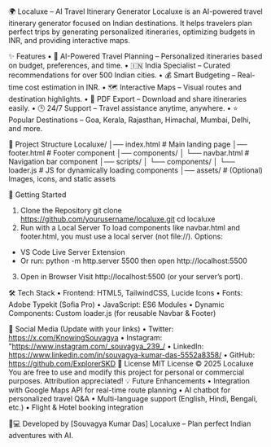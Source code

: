 🌍 Localuxe – AI Travel Itinerary Generator
Localuxe is an AI-powered travel itinerary generator focused on Indian destinations. It helps travelers plan perfect trips by generating personalized itineraries, optimizing budgets in INR, and providing interactive maps.

✨ Features
•	🎯 AI-Powered Travel Planning – Personalized itineraries based on budget, preferences, and time.
•	🇮🇳 India Specialist – Curated recommendations for over 500 Indian cities.
•	💰 Smart Budgeting – Real-time cost estimation in INR.
•	🗺 Interactive Maps – Visual routes and destination highlights.
•	📄 PDF Export – Download and share itineraries easily.
•	🕒 24/7 Support – Travel assistance anytime, anywhere.
•	⭐ Popular Destinations – Goa, Kerala, Rajasthan, Himachal, Mumbai, Delhi, and more.

📂 Project Structure
Localuxe/
│── index.html           # Main landing page
│── footer.html          # Footer component
│── components/
│    └── navbar.html     # Navigation bar component
│── scripts/
│    └── components/
│         └── loader.js  # JS for dynamically loading components
│── assets/              # (Optional) Images, icons, and static assets

🚀 Getting Started
1. Clone the Repository
git clone https://github.com/yourusername/localuxe.git
cd localuxe
2. Run with a Local Server
To load components like navbar.html and footer.html, you must use a local server (not file://).
Options:
- VS Code Live Server Extension
- Or run:
python -m http.server 5500
then open http://localhost:5500
3. Open in Browser
Visit http://localhost:5500 (or your server’s port).

🛠 Tech Stack
•	Frontend: HTML5, TailwindCSS, Lucide Icons
•	Fonts: Adobe Typekit (Sofia Pro)
•	JavaScript: ES6 Modules
•	Dynamic Components: Custom loader.js (for reusable Navbar & Footer)

🔗 Social Media (Update with your links)
•	Twitter: https://x.com/KnowingSouvagya
•	Instagram: "https://www.instagram.com/_souvagya_239_/
•	LinkedIn: https://www.linkedin.com/in/souvagya-kumar-das-5552a8358/
•	GitHub: https://github.com/ExplorerSKD
📜 License
MIT License © 2025 Localuxe
You are free to use and modify this project for personal or commercial purposes. Attribution appreciated!
💡 Future Enhancements
•	Integration with Google Maps API for real-time route planning
•	AI chatbot for personalized travel Q&A
•	Multi-language support (English, Hindi, Bengali, etc.)
•	Flight & Hotel booking integration

👨💻 Developed by [Souvagya Kumar Das]
Localuxe – Plan perfect Indian adventures with AI.
